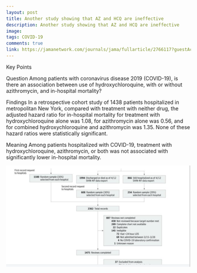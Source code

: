 ```yaml
---
layout: post
title: Another study showing that AZ and HCQ are ineffective
description: Another study showing that AZ and HCQ are ineffective
image: 
tags: COVID-19
comments: true
link: https://jamanetwork.com/journals/jama/fullarticle/2766117?guestAccessKey=d3e6104c-46fb-4382-9163-97280e784dc2
---
```

Key Points

Question Among patients with coronavirus disease 2019 (COVID-19), is
there an association between use of hydroxychloroquine, with or without
azithromycin, and in-hospital mortality?

Findings In a retrospective cohort study of 1438 patients hospitalized
in metropolitan New York, compared with treatment with neither drug, the
adjusted hazard ratio for in-hospital mortality for treatment with
hydroxychloroquine alone was 1.08, for azithromycin alone was 0.56, and
for combined hydroxychloroquine and azithromycin was 1.35. None of these
hazard ratios were statistically significant.

Meaning Among patients hospitalized with COVID-19, treatment with
hydroxychloroquine, azithromycin, or both was not associated with
significantly lower in-hospital mortality.

![](/../../assets/images/post-images/CHQ/7e5b98ad3713a39fec7927b2c2ca3aa5.jpg)
